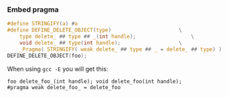 ### Embed pragma
```C
#define STRINGIFY(a) #a
#define DEFINE_DELETE_OBJECT(type)                      \
    type delete_ ## type ## _(int handle);                  \
    void delete_ ## type(int handle);                   \
    _Pragma( STRINGIFY( weak delete_ ## type ## _ = delete_ ## type) )
DEFINE_DELETE_OBJECT(foo);
```

When using `gcc -E` you will get this:
```
foo delete_foo_(int handle); void delete_foo(int handle);
#pragma weak delete_foo_ = delete_foo
```
